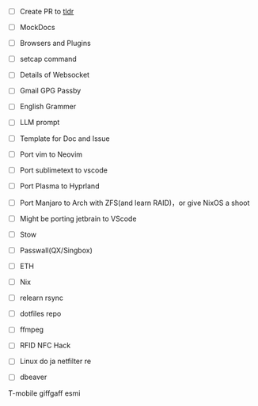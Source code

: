 - [ ] Create PR to [tldr](https://github.com/tldr-pages/tldr)
- [ ] MockDocs
- [ ] Browsers and Plugins
- [ ] setcap command
- [ ] Details of Websocket
- [ ] Gmail GPG Passby
- [ ] English Grammer
- [ ] LLM prompt
- [ ] Template for Doc and Issue
- [ ] Port vim to Neovim
- [ ] Port sublimetext to vscode
- [ ] Port Plasma to Hyprland
- [ ] Port Manjaro to Arch with ZFS(and learn RAID)，or give NixOS a shoot
- [ ] Might be porting jetbrain to VScode
- [ ] Stow
- [ ] Passwall(QX/Singbox)
- [ ] ETH
- [ ] Nix
- [ ] relearn rsync
- [ ] dotfiles repo
- [ ] ffmpeg
- [ ] RFID NFC Hack
- [ ] Linux do ja netfilter re
- [ ] dbeaver


T-mobile 
giffgaff
esmi